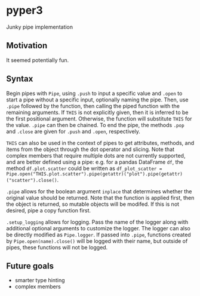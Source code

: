 # pyper3

Junky pipe implementation

## Motivation

It seemed potentially fun.

## Syntax

Begin pipes with `Pipe`, using `.push` to input a specific value and `.open` to start a pipe without a specific input, optionally naming the pipe. Then, use `.pipe` followed by the function, then calling the piped function with the remaining arguments. If `THIS` is not explicitly given, then it is inferred to be the first positional argument. Otherwise, the function will substitute `THIS` for the value. `.pipe` can then be chained. To end the pipe, the methods `.pop` and `.close` are given for `.push` and `.open`, respectively. 

`THIS` can also be used in the context of pipes to get attributes, methods, and items from the object through the dot operator and slicing. Note that complex members that require multiple dots are not currently supported, and are better defined using a pipe: e.g. for a pandas DataFrame `df`, the method `df.plot.scatter` could be written as `df_plot_scatter = Pipe.open("THIS.plot.scatter").pipe(getattr)("plot").pipe(getattr)("scatter").close()`.

`.pipe` allows for the boolean argument `inplace` that determines whether the original value should be returned. Note that the function is applied first, then the object is returned, so mutable objects will be modifed. If this is not desired, pipe a copy function first.

`.setup_logging` allows for logging. Pass the name of the logger along with additional optional arguments to customize the logger. The logger can also be directly modified as `Pipe.logger`. If passed into `.pipe`, functions created by `Pipe.open(name).close()` will be logged with their name, but outside of pipes, these functions will not be logged.

## Future goals

-   smarter type hinting
-   complex members